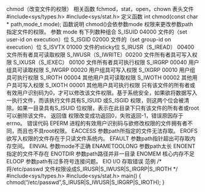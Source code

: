 chmod（改变文件的权限）
相关函数
fchmod，stat，open，chown
表头文件
#include<sys/types.h>
#include<sys/stat.h>
定义函数
int chmod(const char * path,mode_t mode);
函数说明
chmod()会依参数mode 权限来更改参数path 指定文件的权限。
参数
mode 有下列数种组合
S_ISUID 04000 文件的（set user-id on execution）位
S_ISGID 02000 文件的（set group-id on execution）位
S_ISVTX 01000 文件的sticky位
S_IRUSR（S_IREAD） 00400 文件所有者具可读取权限
S_IWUSR（S_IWRITE）00200 文件所有者具可写入权限
S_IXUSR（S_IEXEC） 00100 文件所有者具可执行权限
S_IRGRP 00040 用户组具可读取权限
S_IWGRP 00020 用户组具可写入权限
S_IXGRP 00010 用户组具可执行权限
S_IROTH 00004 其他用户具可读取权限
S_IWOTH 00002 其他用户具可写入权限
S_IXOTH 00001 其他用户具可执行权限
只有该文件的所有者或有效用户识别码为0，才可以修改该文件权限。基于系统安全，如果欲将数据写入一执行文件，而该执行文件具有S_ISUID 或S_ISGID 权限，则这两个位会被清除。如果一目录具有S_ISUID 位权限，表示在此目录下只有该文件的所有者或root可以删除该文件。
返回值
权限改变成功返回0，失败返回-1，错误原因存于errno。
错误代码
EPERM 进程的有效用户识别码与欲修改权限的文件拥有者不同，而且也不具root权限。
EACCESS 参数path所指定的文件无法存取。
EROFS 欲写入权限的文件存在于只读文件系统内。
EFAULT 参数path指针超出可存取内存空间。
EINVAL 参数mode不正确
ENAMETOOLONG 参数path太长
ENOENT 指定的文件不存在
ENOTDIR 参数path路径并非一目录
ENOMEM 核心内存不足
ELOOP 参数path有过多符号连接问题。
EIO I/O 存取错误
范例
/* 将/etc/passwd 文件权限设成S_IRUSR|S_IWUSR|S_IRGRP|S_IROTH */
#include<sys/types.h>
#include<sys/stat.h>
main()
{
chmod(“/etc/passwd”,S_IRUSR|S_IWUSR|S_IRGRP|S_IROTH);
}